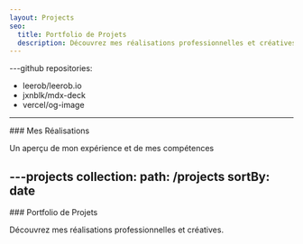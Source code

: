 ```yaml
---
layout: Projects
seo:
  title: Portfolio de Projets
  description: Découvrez mes réalisations professionnelles et créatives
---
```


---github
repositories:
  - leerob/leerob.io
  - jxnblk/mdx-deck
  - vercel/og-image
---

<PageTitle>
  ### Mes Réalisations
</PageTitle>

Un aperçu de mon expérience et de mes compétences



---projects
collection:
  path: /projects
  sortBy: date
---

<PageTitle>
  ### Portfolio de Projets
</PageTitle>

Découvrez mes réalisations professionnelles et créatives.
